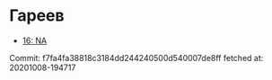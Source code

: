 # Гареев
- [16: NA](16.md)

Commit: f7fa4fa38818c3184dd244240500d540007de8ff
 fetched at: 20201008-194717
